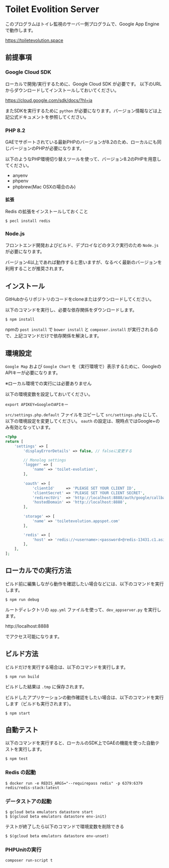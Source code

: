 # Toilet Evolition Server

このプログラムはトイレ監視のサーバー側プログラムで、Google App Engine で動作します。

https://toiletevolution.space

## 前提事項

### Google Cloud SDK

ローカルで開発/実行するために、Google Cloud SDK が必要です。
以下のURLからダウンロードしてインストールしておいてください。

https://cloud.google.com/sdk/docs/?hl=ja

またSDKを実行するために `python` が必要になります。バージョン情報などは上記公式ドキュメントを参照してください。

### PHP 8.2

GAEでサポートされている最新PHPのバージョンが8.2のため、ローカルにも同じバージョンのPHPが必要になります。

以下のようなPHP環境切り替えツールを使って、バージョン8.2のPHPを用意してください。

- anyenv
- phpenv
- phpbrew(Mac OSXの場合のみ)

#### 拡張

Redis の拡張をインストールしておくこと

```
$ pecl install redis
```

### Node.js

フロントエンド開発およびビルド、デプロイなどのタスク実行のため `Node.js` が必要になります。

バージョン4以上であれば動作すると思いますが、なるべく最新のバージョンを利用することが推奨されます。

## インストール

GitHubからリポジトリのコードをcloneまたはダウンロードしてください。

以下のコマンドを実行し、必要な依存関係をダウンロードします。

```
$ npm install
```

npmの `post install` で `bower install` と `composer.install` が実行されるので、上記コマンドだけで依存関係を解決します。

## 環境設定

`Google Map` および `Google Chart` を（実行環境で）表示するために、GoogleのAPIキーが必要になります。

※ローカル環境での実行には必要ありません

以下の環境変数を設定しておいてください。

```
export APIKEY=GoogleのAPIキー
```

`src/settings.php.default` ファイルをコピーして `src/settings.php` にして、以下の環境設定を変更してください。
`oauth` の設定は、現時点ではGoogle+のみ有効となっています。

```php
<?php
return [
    'settings' => [
        'displayErrorDetails' => false, // falseに変更する

        // Monolog settings
        'logger' => [
            'name' => 'toilet-evolution',
        ],
        
        'oauth' => [
            'clientId'     => 'PLEASE SET YOUR CLIENT ID',
            'clientSecret' => 'PLEASE SET YOUR CLIENT SECRET',
            'redirectUri'  => 'http://localhost:8888/auth/google/callback', // PLEASE CHANGE URI
            'hostedDomain' => 'http://localhost:8888',                      // PLEASE CHANGE DOMAIN
        ],
        
        'storage' => [
            'name' => 'toiletevolution.appspot.com'
        ],

        'redis' => [
            'host' => 'redis://<username>:<password>@redis-13431.c1.asia-northeast1-1.gce.cloud.redislabs.com:13431' // PLEASE CHANGE URI
        ],
    ],
];
```

## ローカルでの実行方法

ビルド前に編集しながら動作を確認したい場合などには、以下のコマンドを実行します。

```
$ npm run debug
```

ルートディレクトリの `app.yml` ファイルを使って、`dev_appserver.py` を実行します。

http://localhost:8888

でアクセス可能になります。

## ビルド方法

ビルドだけを実行する場合は、以下のコマンドを実行します。

```
$ npm run build
```

ビルドした結果は `.tmp` に保存されます。

ビルドしたアプリケーションの動作確認をしたい場合は、以下のコマンドを実行します（ビルドも実行されます）。

```
$ npm start
```

## 自動テスト

以下のコマンドを実行すると、ローカルのSDK上でGAEの機能を使った自動テストを実行します。

```
$ npm test
```

### Redis の起動

```
$ docker run -e REDIS_ARGS="--requirepass redis" -p 6379:6379 redis/redis-stack:latest
```

### データストアの起動

```
$ gcloud beta emulators datastore start
$ $(gcloud beta emulators datastore env-init)
```

テストが終了したら以下のコマンドで環境変数を削除できる

```
$ $(gcloud beta emulators datastore env-unset)
```

### PHPUnitの実行

```
composer run-script t
```
